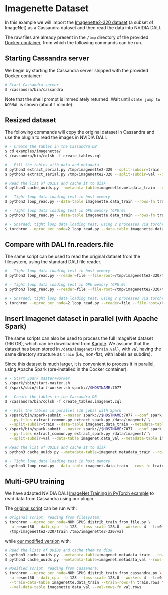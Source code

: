 # Imagenette Dataset

In this example we will import the [Imagenette2-320
dataset](https://github.com/fastai/imagenette) (a subset of ImageNet)
as a Cassandra dataset and then read the data into NVIDIA DALI.

The raw files are already present in the `/tmp` directory of the
provided [Docker container](../../README.md#running-the-docker-container),
from which the following commands can be run.

## Starting Cassandra server
We begin by starting the Cassandra server shipped with the provided
Docker container:

```bash
# Start Cassandra server
$ /cassandra/bin/cassandra

```

Note that the shell prompt is immediately returned.  Wait until `state
jump to NORMAL` is shown (about 1 minute).

## Resized dataset
The following commands will copy the original dataset in Cassandra and
use the plugin to read the images in NVIDIA DALI.

```bash
# - Create the tables in the Cassandra DB
$ cd examples/imagenette/
$ /cassandra/bin/cqlsh -f create_tables.cql

# - Fill the tables with data and metadata
$ python3 extract_serial.py /tmp/imagenette2-320 --split-subdir=train --data-table imagenette.data_train --metadata-table imagenette.metadata_train
$ python3 extract_serial.py /tmp/imagenette2-320 --split-subdir=val --data-table imagenette.data_val --metadata-table imagenette.metadata_val

# Read the list of UUIDs and cache it to disk
$ python3 cache_uuids.py --metadata-table=imagenette.metadata_train --rows-fn train.rows

# - Tight loop data loading test in host memory
$ python3 loop_read.py --data-table imagenette.data_train --rows-fn train.rows

# - Tight loop data loading test in GPU memory (GPU:0)
$ python3 loop_read.py --data-table imagenette.data_train --rows-fn train.rows --use-gpu

# - Sharded, tight loop data loading test, using 2 processes via torchrun
$ torchrun --nproc_per_node=2 loop_read.py --data-table imagenette.data_train --rows-fn train.rows
```

## Compare with DALI fn.readers.file
The same script can be used to read the original dataset from the
filesystem, using the standard DALI file reader.

```bash
# - Tight loop data loading test in host memory
$ python3 loop_read.py --reader=file --file-root=/tmp/imagenette2-320/train

# - Tight loop data loading test in GPU memory (GPU:0)
$ python3 loop_read.py --reader=file --file-root=/tmp/imagenette2-320/train --use-gpu

# - Sharded, tight loop data loading test, using 2 processes via torchrun
$ torchrun --nproc_per_node=2 loop_read.py --reader=file --file-root=/tmp/imagenette2-320/train
```

## Insert Imagenet dataset in parallel (with Apache Spark)
The same scripts can also be used to process the full ImageNet dataset
(166 GB), which can be downloaded from
[Kaggle](https://www.kaggle.com/competitions/imagenet-object-localization-challenge/data).
We assume that the dataset has been stored in
`/data/imagenet/{train,val}`, with `val` having the same directory
structure as `train` (i.e., non-flat, with labels as subdirs).

Since this dataset is much larger, it is convenient to process it in
parallel, using Apache Spark (pre-installed in the Docker container).

```bash
# - Start Spark master+worker
$ /spark/sbin/start-master.sh
$ /spark/sbin/start-worker.sh spark://$HOSTNAME:7077

# - Create the tables in the Cassandra DB
$ /cassandra/bin/cqlsh -f create_tables.imagenet.cql

# - Fill the tables in parallel (10 jobs) with Spark
$ /spark/bin/spark-submit --master spark://$HOSTNAME:7077 --conf spark.default.parallelism=10 \
  --py-files extract_common.py extract_spark.py /data/imagenet/ \
  --split-subdir=train --data-table imagenet.data_train --metadata-table imagenet.metadata_train
$ /spark/bin/spark-submit --master spark://$HOSTNAME:7077 --conf spark.default.parallelism=10 \
  --py-files extract_common.py extract_spark.py /data/imagenet/ \
  --split-subdir=val --data-table imagenet.data_val --metadata-table imagenet.metadata_val

# Read the list of UUIDs and cache it to disk
$ python3 cache_uuids.py --metadata-table=imagenet.metadata_train --rows-fn train.rows

# - Tight loop data loading test in host memory
$ python3 loop_read.py --data-table imagenet.data_train --rows-fn train.rows
```

## Multi-GPU training

We have adapted NVIDIA DALI [ImageNet Training in PyTorch
example](https://github.com/NVIDIA/DALI/tree/main/docs/examples/use_cases/pytorch/resnet50)
to read data from Cassandra using our plugin.

The [original script](distrib_train_from_file.py) can be run with:
```bash
# Original script, reading from filesystem:
$ torchrun --nproc_per_node=NUM_GPUS distrib_train_from_file.py \
  -a resnet50 --dali_cpu --b 128 --loss-scale 128.0 --workers 4 --lr=0.4 --opt-level O2 \
  /tmp/imagenette2-320/train /tmp/imagenette2-320/val
```

while [our modified version](distrib_train_from_cassandra.py) with:
```bash
# Read the lists of UUIDs and cache them to disk
$ python3 cache_uuids.py --metadata-table=imagenet.metadata_train --rows-fn train.rows
$ python3 cache_uuids.py --metadata-table=imagenet.metadata_val --rows-fn val.rows

# Modified script, reading from Cassandra:
$ torchrun --nproc_per_node=NUM_GPUS distrib_train_from_cassandra.py \
  -a resnet50 --dali_cpu --b 128 --loss-scale 128.0 --workers 4 --lr=0.4 --opt-level O2 \
  --train-data-table imagenette.data_train --train-rows-fn train.rows \
  --val-data-table imagenette.data_val --val-rows-fn val.rows
```
